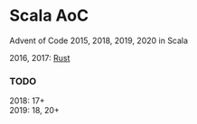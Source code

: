 # Scala AoC
Advent of Code 2015, 2018, 2019, 2020 in Scala

2016, 2017: [Rust](https://github.com/PhuNH/rust_aoc)  

### TODO
2018: 17+  
2019: 18, 20+  
